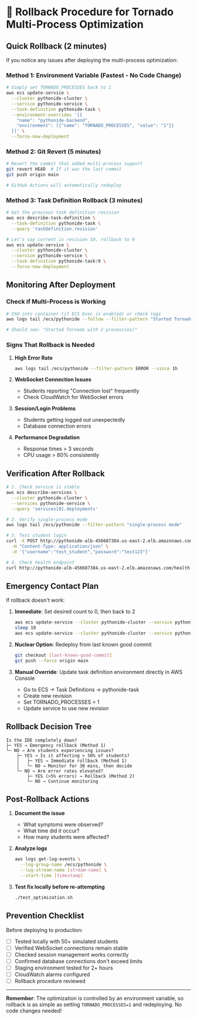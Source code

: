 # 🔄 Rollback Procedure for Tornado Multi-Process Optimization

## Quick Rollback (2 minutes)

If you notice any issues after deploying the multi-process optimization:

### Method 1: Environment Variable (Fastest - No Code Change)
```bash
# Simply set TORNADO_PROCESSES back to 1
aws ecs update-service \
  --cluster pythonide-cluster \
  --service pythonide-service \
  --task-definition pythonide-task \
  --environment-overrides '[{
    "name": "pythonide-backend",
    "environment": [{"name": "TORNADO_PROCESSES", "value": "1"}]
  }]' \
  --force-new-deployment
```

### Method 2: Git Revert (5 minutes)
```bash
# Revert the commit that added multi-process support
git revert HEAD  # If it was the last commit
git push origin main

# GitHub Actions will automatically redeploy
```

### Method 3: Task Definition Rollback (3 minutes)
```bash
# Get the previous task definition revision
aws ecs describe-task-definition \
  --task-definition pythonide-task \
  --query 'taskDefinition.revision'

# Let's say current is revision 10, rollback to 9
aws ecs update-service \
  --cluster pythonide-cluster \
  --service pythonide-service \
  --task-definition pythonide-task:9 \
  --force-new-deployment
```

## Monitoring After Deployment

### Check if Multi-Process is Working
```bash
# SSH into container (if ECS Exec is enabled) or check logs
aws logs tail /ecs/pythonide --follow --filter-pattern "Started Tornado"

# Should see: "Started Tornado with 2 process(es)"
```

### Signs That Rollback is Needed

1. **High Error Rate**
   ```bash
   aws logs tail /ecs/pythonide --filter-pattern ERROR --since 1h
   ```

2. **WebSocket Connection Issues**
   - Students reporting "Connection lost" frequently
   - Check CloudWatch for WebSocket errors

3. **Session/Login Problems**
   - Students getting logged out unexpectedly
   - Database connection errors

4. **Performance Degradation**
   - Response times > 3 seconds
   - CPU usage > 80% consistently

## Verification After Rollback

```bash
# 1. Check service is stable
aws ecs describe-services \
  --cluster pythonide-cluster \
  --services pythonide-service \
  --query 'services[0].deployments'

# 2. Verify single-process mode
aws logs tail /ecs/pythonide --filter-pattern "single-process mode"

# 3. Test student login
curl -X POST http://pythonide-alb-456687384.us-east-2.elb.amazonaws.com/api/login \
  -H "Content-Type: application/json" \
  -d '{"username":"test_student","password":"test123"}'

# 4. Check health endpoint
curl http://pythonide-alb-456687384.us-east-2.elb.amazonaws.com/health
```

## Emergency Contact Plan

If rollback doesn't work:

1. **Immediate**: Set desired count to 0, then back to 2
   ```bash
   aws ecs update-service --cluster pythonide-cluster --service pythonide-service --desired-count 0
   sleep 10
   aws ecs update-service --cluster pythonide-cluster --service pythonide-service --desired-count 2
   ```

2. **Nuclear Option**: Redeploy from last known good commit
   ```bash
   git checkout [last-known-good-commit]
   git push --force origin main
   ```

3. **Manual Override**: Update task definition environment directly in AWS Console
   - Go to ECS → Task Definitions → pythonide-task
   - Create new revision
   - Set TORNADO_PROCESSES = 1
   - Update service to use new revision

## Rollback Decision Tree

```
Is the IDE completely down?
├─ YES → Emergency rollback (Method 1)
└─ NO → Are students experiencing issues?
    ├─ YES → Is it affecting > 50% of students?
    │   ├─ YES → Immediate rollback (Method 1)
    │   └─ NO → Monitor for 30 mins, then decide
    └─ NO → Are error rates elevated?
        ├─ YES (>5% errors) → Rollback (Method 2)
        └─ NO → Continue monitoring
```

## Post-Rollback Actions

1. **Document the issue**
   - What symptoms were observed?
   - What time did it occur?
   - How many students were affected?

2. **Analyze logs**
   ```bash
   aws logs get-log-events \
     --log-group-name /ecs/pythonide \
     --log-stream-name [stream-name] \
     --start-time [timestamp]
   ```

3. **Test fix locally before re-attempting**
   ```bash
   ./test_optimization.sh
   ```

## Prevention Checklist

Before deploying to production:

- [ ] Tested locally with 50+ simulated students
- [ ] Verified WebSocket connections remain stable
- [ ] Checked session management works correctly
- [ ] Confirmed database connections don't exceed limits
- [ ] Staging environment tested for 2+ hours
- [ ] CloudWatch alarms configured
- [ ] Rollback procedure reviewed

---

**Remember**: The optimization is controlled by an environment variable, so rollback is as simple as setting `TORNADO_PROCESSES=1` and redeploying. No code changes needed!
